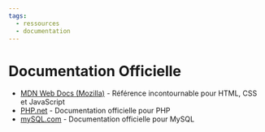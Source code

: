 ```yaml
---
tags:
  - ressources
  - documentation
---
```


# Documentation Officielle

- [MDN Web Docs (Mozilla)](https://developer.mozilla.org/) - Référence incontournable pour HTML, CSS et JavaScript
- [PHP.net](https://www.php.net/docs.php) - Documentation officielle pour PHP
- [mySQL.com](https://dev.mysql.com/doc/) - Documentation officielle pour MySQL
